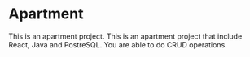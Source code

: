 # Apartment
This is an apartment project.
This is an apartment project that include React, Java and PostreSQL. You are able to do CRUD operations.
